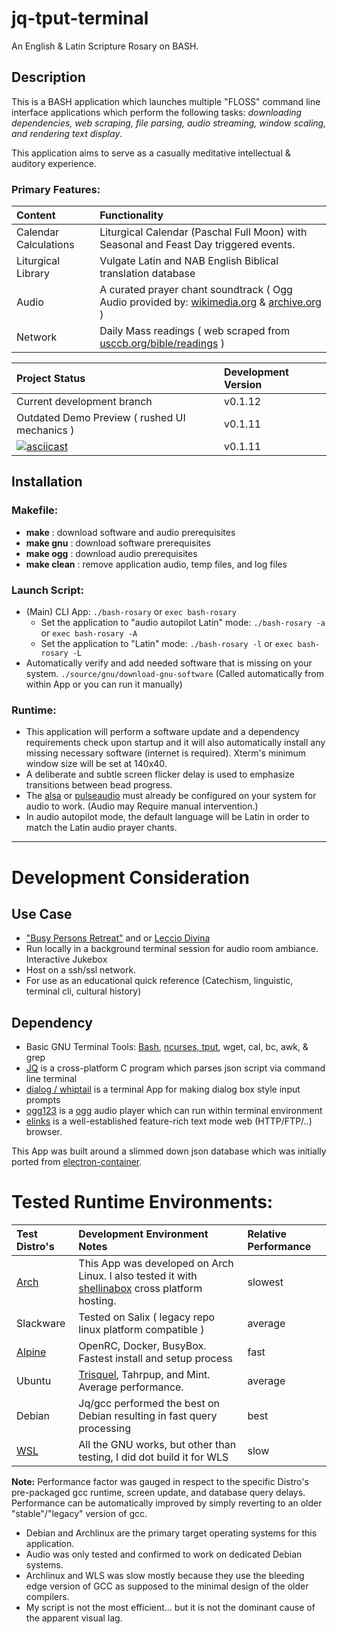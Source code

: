 # jq-tput-terminal

An English & Latin Scripture Rosary on BASH.

## Description

This is a BASH application which launches multiple "FLOSS" command line interface applications which perform the following tasks: *downloading dependencies, web scraping, file parsing, audio streaming, window scaling, and rendering text display*.

This application aims to serve as a casually meditative intellectual & auditory experience.

### Primary Features:

| Content | Functionality |
| :--- | :--- |
| Calendar Calculations | Liturgical Calendar (Paschal Full Moon) with Seasonal and Feast Day triggered events. |
| Liturgical Library | Vulgate Latin and NAB English Biblical translation database |
| Audio | A curated prayer chant soundtrack ( Ogg Audio provided by: [wikimedia.org](https://commons.wikimedia.org) & [archive.org](archive.org) ) |
| Network | Daily Mass readings ( web scraped from [usccb.org/bible/readings](usccb.org/bible/readings/) ) |

| Project Status | Development Version |
| :--- | :--- |
| Current development branch | v0.1.12 |
| Outdated Demo Preview ( rushed UI mechanics ) | v0.1.11 |
| [![asciicast](https://asciinema.org/a/243201.svg)](https://asciinema.org/a/243201) | v0.1.11 |

## Installation

### Makefile:

* **make** : download software and audio prerequisites
* **make gnu** : download software prerequisites
* **make ogg** : download audio prerequisites
* **make clean** : remove application audio, temp files, and log files

### Launch Script:

- (Main) CLI App: ```./bash-rosary``` or ```exec bash-rosary```
    - Set the application to "audio autopilot Latin" mode: ```./bash-rosary -a``` or ```exec bash-rosary -A```
    - Set the application to "Latin" mode: ```./bash-rosary -l``` or ```exec bash-rosary -L```
- Automatically verify and add needed software that is missing on your system. ```./source/gnu/download-gnu-software``` (Called automatically from within App or you can run it manually)

### Runtime:

* This application will perform a software update and a dependency requirements check upon startup and it will also automatically install any missing necessary software (internet is required). Xterm's minimum window size will be set at 140x40.
* A deliberate and subtle screen flicker delay is used to emphasize transitions between bead progress.
* The [alsa](http://alsa-project.org/main/index.php/Main_Page) or [pulseaudio](https://www.freedesktop.org/wiki/Software/PulseAudio/) must already be configured on your system for audio to work. (Audio may Require manual intervention.)
* In audio autopilot mode, the default language will be Latin in order to match the Latin audio prayer chants.

---

# Development Consideration

## Use Case

- ["Busy Persons Retreat"](https://vocationscava.org/wp-content/uploads/2014/11/ONLINE_BPR_EDITED_October_2013.pdf) and or [Leccio Divina](https://ocarm.org/en/content/lectio/what-lectio-divina)
- Run locally in a background terminal session for audio room ambiance. Interactive Jukebox
- Host on a ssh/ssl network.
- For use as an educational quick reference (Catechism, linguistic, terminal cli, cultural history)

## Dependency

* Basic GNU Terminal Tools: [Bash](https://www.gnu.org/software/bash/), [ncurses, tput](https://ss64.com/bash/tput.html), wget, cal, bc, awk, & grep
* [JQ](https://stedolan.github.io/jq) is a cross-platform C program which parses json script via command line terminal
* [dialog / whiptail](http://linuxcommand.org/lc3_adv_dialog.php) is a terminal App for making dialog box style input prompts
* [ogg123](https://xiph.org/vorbis) is a [ogg](https://xiph.org/vorbis) audio player which can run within terminal environment
* [elinks](http://elinks.or.cz/) is a well-established feature-rich text mode web (HTTP/FTP/..) browser.

This App was built around a slimmed down json database which was initially ported from [electron-container](https://github.com/mezcel/electron-container).

# Tested Runtime Environments:

| Test Distro's | Development Environment Notes | Relative Performance |
| :--- | :--- | :--- |
| [Arch](https://wiki.archlinux.org/) | This App was developed on Arch Linux. I also tested it with [shellinabox](https://aur.archlinux.org/packages/shellinabox-git/) cross platform hosting.| slowest |
| Slackware | Tested on Salix ( legacy repo linux platform compatible ) | average |
| [Alpine](https://alpinelinux.org/about/) | OpenRC, Docker, BusyBox. Fastest install and setup process | fast |
| Ubuntu | [Trisquel](https://trisquel.info), Tahrpup, and Mint. Average performance. | average |
| Debian | Jq/gcc performed the best on Debian resulting in fast query processing | best |
| [WSL](https://docs.microsoft.com/en-us/windows/wsl/about) | All the GNU works, but other than testing, I did dot build it for WLS | slow |

**Note:** Performance factor was gauged in respect to the specific Distro's pre-packaged gcc runtime, screen update, and database query delays. Performance can be automatically improved by simply reverting to an older "stable"/"legacy" version of gcc.

* Debian and Archlinux are the primary target operating systems for this application.
* Audio was only tested and confirmed to work on dedicated Debian systems.
* Archlinux and WLS was slow mostly because they use the bleeding edge version of GCC as supposed to the minimal design of the older compilers.
* My script is not the most efficient... but it is not the dominant cause of the apparent visual lag.
